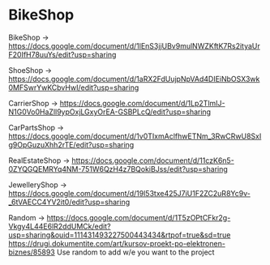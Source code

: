 # BikeShop

BikeShop -> https://docs.google.com/document/d/1lEnS3jjUBv9mulNWZKftK7Rs2ityaUrF20IfH78uuYs/edit?usp=sharing

ShoeShop -> https://docs.google.com/document/d/1aRX2FdUujpNpVAd4DIEiNbOSX3wk0MFSwrYwKCbvHwI/edit?usp=sharing

CarrierShop -> https://docs.google.com/document/d/1Lp2TlmIJ-N1G0Vo0HaZll9ypOxjLGxyOrEA-GSBPLcQ/edit?usp=sharing

CarPartsShop -> https://docs.google.com/document/d/1v0TIxmAclfhwETNm_3RwCRwU8SxIg9OpGuzuXhh2rTE/edit?usp=sharing

RealEstateShop -> https://docs.google.com/document/d/11czK6n5-0ZYQGQEMRYq4NM-751W6QzH4z7BQokiBJss/edit?usp=sharing

JewelleryShop -> https://docs.google.com/document/d/19l53txe425J7iU1F2ZC2uR8Yc9v-_6tVAECC4YV2it0/edit?usp=sharing



Random -> https://docs.google.com/document/d/1T5zOPtCFkr2g-Vkgy4L44E6lR2ddUMCk/edit?usp=sharing&ouid=111431493227500443434&rtpof=true&sd=true
https://drugi.dokumentite.com/art/kursov-proekt-po-elektronen-biznes/85893
Use random to add w/e you want to the project

